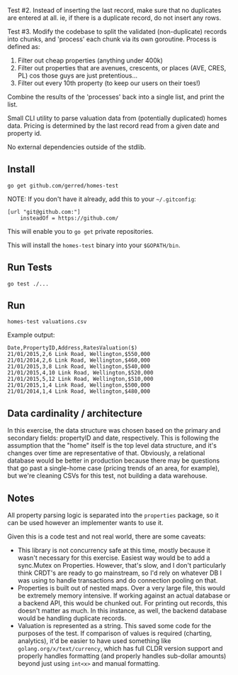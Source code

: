 Test #2.
Instead of inserting the last record, make sure that no duplicates are entered at all. ie, if there is a duplicate record, do not insert any rows.

Test #3.
Modify the codebase to split the validated (non-duplicate) records into chunks, and 'process' each chunk via its own goroutine. Process is defined as: 
 1. Filter out cheap properties (anything under 400k)
 2. Filter out properties that are avenues, crescents, or places (AVE, CRES, PL) cos those guys are just pretentious...
 3. Filter out every 10th property (to keep our users on their toes!)

Combine the results of the 'processes' back into a single list, and print the list.

Small CLI utility to parse valuation data from (potentially duplicated) homes data. Pricing is determined by the last record read from a given date and property id.

No external dependencies outside of the stdlib.

## Install

`go get github.com/gerred/homes-test`

NOTE: If you don't have it already, add this to your `~/.gitconfig`:

```
[url "git@github.com:"]
    insteadOf = https://github.com/
```

This will enable you to `go get` private repositories.

This will install the `homes-test` binary into your `$GOPATH/bin`.

## Run Tests

`go test ./...`

## Run

`homes-test valuations.csv`

Example output:

```
Date,PropertyID,Address,RatesValuation($) 
21/01/2015,2,6 Link Road, Wellington,$550,000 
21/01/2014,2,6 Link Road, Wellington,$460,000 
21/01/2015,3,8 Link Road, Wellington,$540,000 
21/01/2015,4,10 Link Road, Wellington,$520,000 
21/01/2015,5,12 Link Road, Wellington,$510,000 
21/01/2015,1,4 Link Road, Wellington,$500,000 
21/01/2014,1,4 Link Road, Wellington,$480,000
```

## Data cardinality / architecture

In this exercise, the data structure was chosen based on the primary and secondary fields: propertyID and date, respectively. This is following the assumption that the "home" itself is the top level data structure, and it's changes over time are representative of that. Obviously, a relational database would be better in production because there may be questions that go past a single-home case (pricing trends of an area, for example), but we're cleaning CSVs for this test, not building a data warehouse.

## Notes

All property parsing logic is separated into the `properties` package, so it can be used however an implementer wants to use it.

Given this is a code test and not real world, there are some caveats:

* This library is not concurrency safe at this time, mostly because it wasn't necessary for this exercise. Easiest way would be to add a sync.Mutex on Properties. However, that's slow, and I don't particularly think CRDT's are ready to go mainstream, so I'd rely on whatever DB I was using to handle transactions and do connection pooling on that.
* Properties is built out of nested maps. Over a very large file, this would be extremely memory intensive. If working against an actual database or a backend API, this would be chunked out. For printing out records, this doesn't matter as much. In this instance, as well, the backend database would be handling duplicate records.
* Valuation is represented as a string. This saved some code for the purposes of the test. If comparison of values is required (charting, analytics), it'd be easier to have used something like `golang.org/x/text/currency`, which has full CLDR version support and properly handles formatting (and properly handles sub-dollar amounts) beyond just using `int<x>` and manual formatting.

